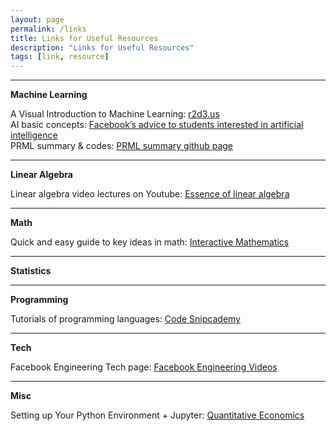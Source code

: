 ```yaml
---
layout: page
permalink: /links
title: Links for Useful Resources
description: "Links for Useful Resources"
tags: [link, resource]
---
```

---
**Machine Learning**

A Visual Introduction to Machine Learning: [r2d3.us](http://www.r2d3.us/visual-intro-to-machine-learning-part-1/)  
AI basic concepts: [Facebook’s advice to students interested in artificial intelligence](https://techcrunch.com/2016/12/01/facebooks-advice-to-students-interested-in-artificial-intelligence/)  
PRML summary & codes: [PRML summary github page](http://norman3.github.io/prml/)

---

**Linear Algebra**

Linear algebra video lectures on Youtube: [Essence of linear algebra](https://www.youtube.com/playlist?list=PLZHQObOWTQDPD3MizzM2xVFitgF8hE_ab)  

---

**Math**

Quick and easy guide to key ideas in math: [Interactive Mathematics](http://www.intmath.com/)  

---

**Statistics**

---

**Programming**

Tutorials of programming languages: [Code Snipcademy](https://code.snipcademy.com/)

---

**Tech**

Facebook Engineering Tech page: [Facebook Engineering Videos](https://www.facebook.com/pg/Engineering/videos/)  

---

**Misc**

Setting up Your Python Environment + Jupyter: [Quantitative Economics](http://lectures.quantecon.org/py/getting_started.html#first-steps)
